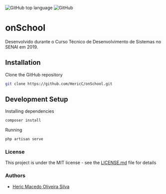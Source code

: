 ![GitHub top language](https://img.shields.io/github/languages/top/HericC/onSchool)
![GitHub](https://img.shields.io/github/license/HericC/onSchool)

# onSchool

Desenvolvido durante o Curso Técnico de Desenvolvimento de Sistemas no SENAI em 2019.

## Installation

Clone the GitHub repository
```sh
git clone https://github.com/HericC/onSchool.git
```

## Development Setup

Installing dependencies
```sh
composer install
```

Running
```sh
php artisan serve
```

### License

This project is under the MIT license - see the [LICENSE.md](<https://github.com/HericC/API_RESTFul/blob/master/LICENSE>) file for details

### Authors
* [Heric Macedo Oliveira Silva](<https://github.com/HericC>)
